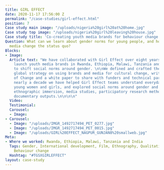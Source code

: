 ```yaml
---
title: GIRL EFFECT
date: 2020-11-17 17:56:00 Z
permalink: "/case-studies/girl-effect.html"
position: 7
Case study main image: "/uploads/nigeria%20girl%20at%20home.jpg"
Case study top image: "/uploads/nigeria%20girl%20leaving%20house.jpg"
Case study title: 'Co-creating youth media brands for behaviour change with Girl Effect. '
Question: What can we learn about gender norms for young people, and how can branded
  media change the status quo?
Blocks:
- Image: 
  Article text: "We have collaborated with Girl Effect over eight years to help them
    launch youth media brands in Rwanda, Ethiopia, Malawi, Tanzania and India, designed
    to shift social norms around gender. \n\nWe defined and crafted the Girl Effect
    global strategy on using brands and media for cultural change, writing their Theory
    of Change and a white paper to share with funders and technical partners.\n\nOver
    nearly a decade we have helped Girl Effect teams understand everyday life for
    young women and girls, and explored social norms around gender and identity through
    ethnographic immersion, media studies, participatory research methods and rich
    documentary outputs.\n\n\n\n"
  Video: 
  Testimonial: 
  Carousel:
  - Image: 
- Carousel:
  - Image: "/uploads/IMGR_1492717494_PET_0277.jpg"
  - Image: "/uploads/IMGR_1492717494_PET_0015.jpg"
  - Image: "/uploads/GIRL%20EFFECT_NAGPUR_GUNJAN8%20smallweb.jpg"
Meta:
- Where we worked: Rwanda, Ethiopia, Malawi, Tanzania and India
  Tags: Gender, International development, Film, Ethnography, Qualitative, Young people,
    Behaviour change
  Hashtag: "#TGSXGIRLEFFECT"
layout: case-study
---
```


